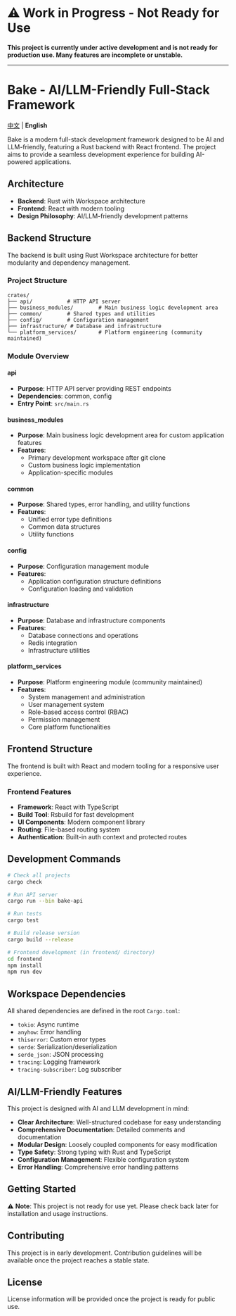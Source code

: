 # ⚠️ Work in Progress - Not Ready for Use

**This project is currently under active development and is not ready for production use. Many features are incomplete or unstable.**

---

# Bake - AI/LLM-Friendly Full-Stack Framework

[中文](README.zh.md) | **English**

Bake is a modern full-stack development framework designed to be AI and LLM-friendly, featuring a Rust backend with React frontend. The project aims to provide a seamless development experience for building AI-powered applications.

## Architecture

- **Backend**: Rust with Workspace architecture
- **Frontend**: React with modern tooling
- **Design Philosophy**: AI/LLM-friendly development patterns

## Backend Structure

The backend is built using Rust Workspace architecture for better modularity and dependency management.

### Project Structure

```
crates/
├── api/           # HTTP API server
├── business_modules/        # Main business logic development area
├── common/        # Shared types and utilities
├── config/        # Configuration management
├── infrastructure/ # Database and infrastructure
└── platform_services/       # Platform engineering (community maintained)
```

### Module Overview

#### api
- **Purpose**: HTTP API server providing REST endpoints
- **Dependencies**: common, config
- **Entry Point**: `src/main.rs`

#### business_modules
- **Purpose**: Main business logic development area for custom application features
- **Features**: 
  - Primary development workspace after git clone
  - Custom business logic implementation
  - Application-specific modules

#### common
- **Purpose**: Shared types, error handling, and utility functions
- **Features**: 
  - Unified error type definitions
  - Common data structures
  - Utility functions

#### config
- **Purpose**: Configuration management module
- **Features**: 
  - Application configuration structure definitions
  - Configuration loading and validation

#### infrastructure
- **Purpose**: Database and infrastructure components
- **Features**: 
  - Database connections and operations
  - Redis integration
  - Infrastructure utilities

#### platform_services
- **Purpose**: Platform engineering module (community maintained)
- **Features**: 
  - System management and administration
  - User management system
  - Role-based access control (RBAC)
  - Permission management
  - Core platform functionalities

## Frontend Structure

The frontend is built with React and modern tooling for a responsive user experience.

### Frontend Features

- **Framework**: React with TypeScript
- **Build Tool**: Rsbuild for fast development
- **UI Components**: Modern component library
- **Routing**: File-based routing system
- **Authentication**: Built-in auth context and protected routes

## Development Commands

```bash
# Check all projects
cargo check

# Run API server
cargo run --bin bake-api

# Run tests
cargo test

# Build release version
cargo build --release

# Frontend development (in frontend/ directory)
cd frontend
npm install
npm run dev
```

## Workspace Dependencies

All shared dependencies are defined in the root `Cargo.toml`:

- `tokio`: Async runtime
- `anyhow`: Error handling
- `thiserror`: Custom error types
- `serde`: Serialization/deserialization
- `serde_json`: JSON processing
- `tracing`: Logging framework
- `tracing-subscriber`: Log subscriber

## AI/LLM-Friendly Features

This project is designed with AI and LLM development in mind:

- **Clear Architecture**: Well-structured codebase for easy understanding
- **Comprehensive Documentation**: Detailed comments and documentation
- **Modular Design**: Loosely coupled components for easy modification
- **Type Safety**: Strong typing with Rust and TypeScript
- **Configuration Management**: Flexible configuration system
- **Error Handling**: Comprehensive error handling patterns

## Getting Started

⚠️ **Note**: This project is not ready for use yet. Please check back later for installation and usage instructions.

## Contributing

This project is in early development. Contribution guidelines will be available once the project reaches a stable state.

## License

License information will be provided once the project is ready for public use.
